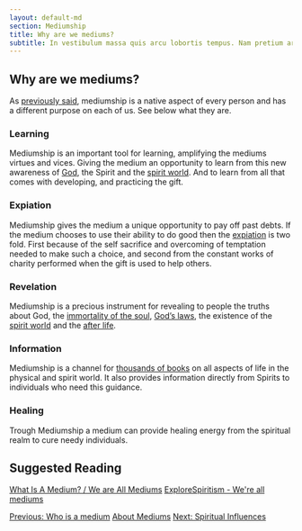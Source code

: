 ```yaml
---
layout: default-md
section: Mediumship
title: Why are we mediums?
subtitle: In vestibulum massa quis arcu lobortis tempus. Nam pretium arcu in odio vulputate luctus.
---
```


## Why are we mediums?
As [previously said](who-is-medium), mediumship is a native aspect of every person and has a different purpose on each of us. See below what they are.

### Learning
Mediumship is an important tool for learning, amplifying the mediums virtues and vices. Giving the medium an opportunity to learn from this new awareness of [God](/about/god), the Spirit and the [spirit world](/about/spiritual-world). And to learn from all that comes with developing, and practicing the gift.

### Expiation
Mediumship gives the medium a unique opportunity to pay off past debts. If the medium chooses to use their ability to do good then the [expiation](/about/expiation) is two fold. First because of the self sacrifice and overcoming of temptation needed to make such a choice, and second from the constant works of charity performed when the gift is used to help others.

### Revelation
Mediumship is a precious instrument for revealing to people the truths about God, the [immortality of the soul](/about/sould), [God’s laws](/divine-laws), the existence of the [spirit world](/about/spiritual-world) and the [after life](/about/erraticity).

### Information
Mediumship is a channel for [thousands of books](/books) on all aspects of life in the physical and spirit world. It also provides information directly from Spirits to individuals who need this guidance.

### Healing
Trough Mediumship a medium can provide healing energy from the spiritual realm to cure needy individuals.


## Suggested Reading
[What Is A Medium? / We are All Mediums](http://www.sgny.org/spiritism-guide/mediumship/a-medium/)
[ExploreSpiritism - We're all mediums](http://www.explorespiritism.com/Science_Mediumship_We're%20All_Intro.htm)  


<a href="who-is-medium" class="button">Previous: Who is a medium</a>
<a href="mediums" class="button special">About Mediums</a>
<a href="spiritual-influences" class="button">Next: Spiritual Influences</a>
